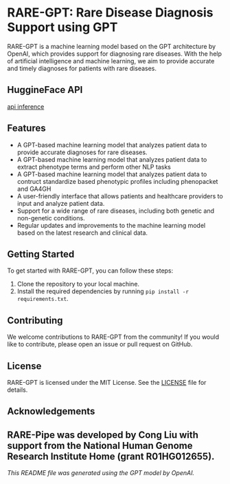 # RARE-GPT: Rare Disease Diagnosis Support using GPT

RARE-GPT is a machine learning model based on the GPT architecture by OpenAI, which provides support for diagnosing rare diseases. With the help of artificial intelligence and machine learning, we aim to provide accurate and timely diagnoses for patients with rare diseases.

## HuggineFace API
[api inference](https://huggingface.co/docs/api-inference/index)



## Features

- A GPT-based machine learning model that analyzes patient data to provide accurate diagnoses for rare diseases.
- A GPT-based machine learning model that analyzes patient data to extract phenotype terms and perform other NLP tasks
- A GPT-based machine learning model that analyzes patient data to contruct standardize based phenotypic profiles including phenopacket and GA4GH
- A user-friendly interface that allows patients and healthcare providers to input and analyze patient data.
- Support for a wide range of rare diseases, including both genetic and non-genetic conditions.
- Regular updates and improvements to the machine learning model based on the latest research and clinical data.

## Getting Started

To get started with RARE-GPT, you can follow these steps:

1. Clone the repository to your local machine.
2. Install the required dependencies by running `pip install -r requirements.txt`.

## Contributing

We welcome contributions to RARE-GPT from the community! If you would like to contribute, please open an issue or pull request on GitHub.

## License

RARE-GPT is licensed under the MIT License. See the [LICENSE](LICENSE) file for details.

## Acknowledgements

RARE-Pipe was developed by Cong Liu with support from the National Human Genome Research Institute Home (grant R01HG012655). 
---

*This README file was generated using the GPT model by OpenAI.*
